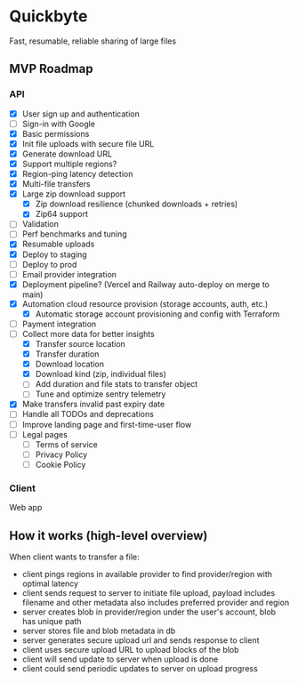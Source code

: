 # Quickbyte

Fast, resumable, reliable sharing of large files

## MVP Roadmap

### API

- [x] User sign up and authentication
- [ ] Sign-in with Google
- [x] Basic permissions
- [x] Init file uploads with secure file URL
- [x] Generate download URL
- [x] Support multiple regions?
- [x] Region-ping latency detection
- [x] Multi-file transfers
- [x] Large zip download support
  - [x] Zip download resilience (chunked downloads + retries)
  - [x] Zip64 support
- [ ] Validation
- [ ] Perf benchmarks and tuning
- [x] Resumable uploads
- [x] Deploy to staging
- [ ] Deploy to prod
- [ ] Email provider integration
- [x] Deployment pipeline? (Vercel and Railway auto-deploy on merge to main)
- [x] Automation cloud resource provision (storage accounts, auth, etc.)
  - [x] Automatic storage account provisioning and config with Terraform
- [ ] Payment integration
- [ ] Collect more data for better insights
  - [x] Transfer source location
  - [x] Transfer duration
  - [x] Download location
  - [x] Download kind (zip, individual files)
  - [ ] Add duration and file stats to transfer object
  - [ ] Tune and optimize sentry telemetry
- [x] Make transfers invalid past expiry date
- [ ] Handle all TODOs and deprecations
- [ ] Improve landing page and first-time-user flow
- [ ] Legal pages
  - [ ] Terms of service
  - [ ] Privacy Policy
  - [ ] Cookie Policy

### Client

Web app

## How it works (high-level overview)

When client wants to transfer a file:

- client pings regions in available provider to find provider/region with optimal latency
- client sends request to server to initiate file upload, payload includes filename and other metadata
also includes preferred provider and region
- server creates blob in provider/region under the user's account, blob has unique path
- server stores file and blob metadata in db
- server generates secure upload url and sends response to client
- client uses secure upload URL to upload blocks of the blob
- client will send update to server when upload is done
- client could send periodic updates to server on upload progress
